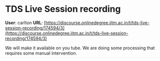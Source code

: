 # TDS Live Session recording

**User**: carlton
**URL**: [https://discourse.onlinedegree.iitm.ac.in/t/tds-live-session-recording/174594/3](https://discourse.onlinedegree.iitm.ac.in/t/tds-live-session-recording/174594/3)

We will make it available on you tube. We are doing some processing that requires some manual intervention.
